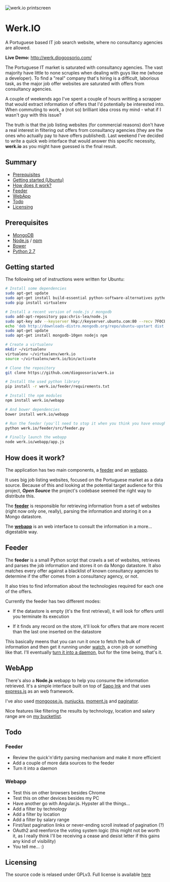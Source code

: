 ![werk.io printscreen](https://raw.github.com/diogoosorio/werk.io/master/werk.io.png)

# Werk.IO

A Portuguese based IT job search website, where no consultancy agencies are allowed.

**Live Demo:** http://werk.diogoosorio.com/

The Portuguese IT market is saturated with consultancy agencies. The vast majority have little to none scruples when dealing with guys like me (whose a developer). To find a "real" company that's hiring is a difficult, laborious task, as the major job offer websites are saturated with offers from consultancy agencies.

A couple of weekends ago I've spent a couple of hours writting a scrapper that would extract information of offers that I'd potentially be interested into. When commuting to work, a (not so) brilliant idea cross my mind - what if I wasn't guy with this issue?

The truth is that the job listing websites (for commercial reasons) don't have a real interest in filtering out offers from consultancy agencies (they are the ones who actually pay to have offers published). Last weekend I've decided to write a quick web interface that would answer this specific necessity, **werk.io** as you might have guessed is the final result.


## Summary

* [Prerequisites](#prerequisites)
* [Getting started (Ubuntu)](#getting-started)
* [How does it work?](#how-does-it-work)
* [Feeder](#feeder)
* [WebApp](#webapp)
* [Todo](#todo)
* [Licensing](#licensing)


## Prerequisites

* [MongoDB](http://www.mongodb.org)
* [Node.js](http://nodejs.org/) / [npm](https://npmjs.org/)
* [Bower](https://github.com/bower/bower)
* [Python 2.7](http://www.python.org/)


## Getting started 

The following set of instructions were written for Ubuntu:

```bash
# Install some dependencies
sudo apt-get update
sudo apt-get install build-essential python-software-alternatives python-pip
sudo pip install virtualenv

# Install a recent version of node.js / mongodb
sudo add-apt-repository ppa:chris-lea/node.js
sudo apt-key adv --keyserver hkp://keyserver.ubuntu.com:80 --recv 7F0CEB10
echo 'deb http://downloads-distro.mongodb.org/repo/ubuntu-upstart dist 10gen' | sudo tee /etc/apt/sources.list.d/mongodb.list
sudo apt-get update
sudo apt-get install mongodb-10gen nodejs npm

# Create a virtualenv
mkdir ~/virtualenv
virtualenv ~/virtualenv/werk.io
source ~/virtualenv/werk.io/bin/activate

# Clone the repository
git clone https://github.com/diogoosorio/werk.io

# Install the used python library
pip install -r werk.io/feeder/requirements.txt

# Install the npm modules
npm install werk.io/webapp

# And bower dependencies
bower install werk.io/webapp

# Run the feeder (you'll need to stop it when you think you have enought entries)
python werk.io/feeder/src/feeder.py

# Finally launch the webapp
node werk.io/webapp/app.js
```


## How does it work?

The application has two main components, a [feeder](#feeder) and an [webapp](#webapp).

It uses big job listing websites, focused on the Portuguese market as a data source. Because of this and looking at the potential target audience for this project, ***Open Source*** the project's codebase seemed the right way to distribute this.

The [**feeder**](#feeder) is responsible for retrieving information from a set of websites (right now only one, really), parsing the information and storing it on a Mongo datastore.

The [**webapp**](#webapp) is an web interface to consult the information in a more... digestable way.


## Feeder

The **feeder** is a small Python script that crawls a set of websites, retrieves and parses the job information and stores it on da Mongo datastore. It also matches every offer against a blacklist of known consultancy agencies to determine if the offer comes from a consultancy agency, or not.

It also tries to find information about the technologies required for each one of the offers.

Currently the feeder has two different modes:

* If the datastore is empty (it's the first retrieval), it will look for offers until you terminate its execution

* If it finds any record on the store, it'll look for offers that are more recent than the last one inserted on the datastore

This basically meens that you can run it once to fetch the bulk of information and then get it running under [watch](http://ss64.com/bash/watch.html), a cron job or something like that. I'll eventually [turn it into a daemon](#todo), but for the time being, that's it.



## WebApp

There's also a **Node.js** webapp to help you consume the information retrieved. It's a simple interface built on top of [Sapo Ink](http://ink.sapo.pt) and that uses [express.js](http://expressjs.com/) as an web framework.

I've also used [mongoose.js](http://mongoosejs.com), [nunjucks](http://jlongster.github.io/nunjucks/), [moment.js](http://momentjs.com/) and [paginator](https://github.com/deoxxa/paginator).

Nice features like filtering the results by technology, location and salary range are on [my bucketlist](#todo).



## Todo

### Feeder

* Review the quick'n'dirty parsing mechanism and make it more efficient
* Add a couple of more data sources to the feeder
* Turn it into a daemon


### Webapp

* Test this on other browsers besides Chrome
* Test this on other devices besides my PC
* Have another go with Angular.js. Hypster all the things...
* Add a filter by technology
* Add a filter by location
* Add a filter by salary range
* First/last pagination links or never-ending scroll instead of pagination (?)
* OAuth2 and reenforce the voting system logic (this might not be worth it, as I really think I'll be receiving a cease and desist letter if this gains any kind of visibility)
* You tell me... :)


Licensing
---------

The source code is relased under GPLv3. Full license is available [here](https://raw.github.com/diogoosorio/werk.io/master/LICENSE)
